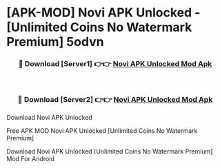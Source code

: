 # [APK-MOD] Novi APK Unlocked - [Unlimited Coins No Watermark Premium] 5odvn



<div align="center">
<h3>🔴 Download [Server1] 👉👉 <a href="https://momento.my/?title=Novi_APK_Unlocked">Novi APK Unlocked Mod Apk</a></h3><br>

<h3>🔴 Download [Server2] 👉👉 <a href="https://momento.my/?title=Novi_APK_Unlocked">Novi APK Unlocked Mod Apk</a></h3>
</div>



Download Novi APK Unlocked 

Free APK MOD Novi APK Unlocked [Unlimited Coins No Watermark Premium]

Download Novi APK Unlocked [Unlimited Coins No Watermark Premium] Mod For Android
